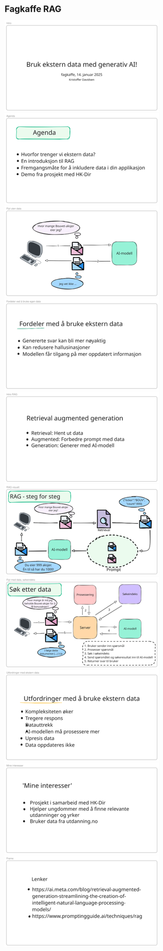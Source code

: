 # Fagkaffe RAG

![](1.svg)
![](2.svg)
![](3.svg)
![](4.svg)
![](5.svg)
![](6.svg)
![](7.svg)
![](8.svg)
![](9.svg)
![](10.svg)
